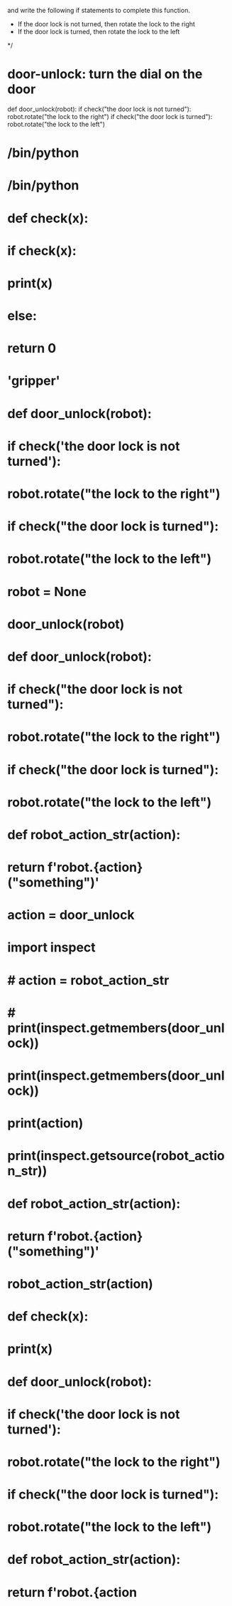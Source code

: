 

and write the following if statements to complete this function.
- If the door lock is not turned, then rotate the lock to the right
- If the door lock is turned, then rotate the lock to the left

*/

# door-unlock: turn the dial on the door
def door_unlock(robot):
  if check("the door lock is not turned"):
    robot.rotate("the lock to the right")
  if check("the door lock is turned"):
    robot.rotate("the lock to the left")




# /bin/python




# /bin/python






# def check(x):
#   if check(x):
#     print(x)
#   else:
#     return 0

# 'gripper'




# def door_unlock(robot):
#     if check('the door lock is not turned'):
#         robot.rotate("the lock to the right")
#     if check("the door lock is turned"):
#         robot.rotate("the lock to the left")

# robot = None
# door_unlock(robot)





# def door_unlock(robot):
#     if check("the door lock is not turned"):
#         robot.rotate("the lock to the right")
#     if check("the door lock is turned"):
#         robot.rotate("the lock to the left")

# def robot_action_str(action):
#     return f'robot.{action}("something")'
# action = door_unlock

# import inspect
# # action = robot_action_str
# # print(inspect.getmembers(door_unlock))
# print(inspect.getmembers(door_unlock))
# print(action)

# print(inspect.getsource(robot_action_str))




# def robot_action_str(action):
#     return f'robot.{action}("something")'

# robot_action_str(action)





















# def check(x):
#     print(x)

# def door_unlock(robot):
#     if check('the door lock is not turned'):
#         robot.rotate("the lock to the right")
#     if check("the door lock is turned"):
#         robot.rotate("the lock to the left")

# def robot_action_str(action):
#     return f'robot.{action
